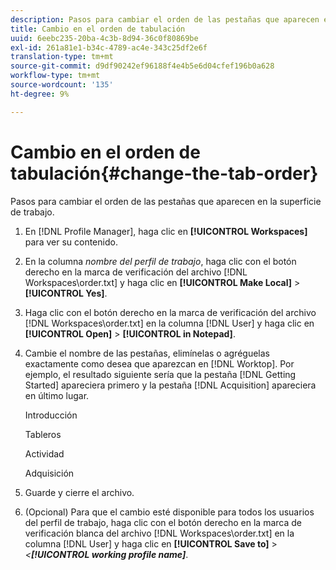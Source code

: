 ```yaml
---
description: Pasos para cambiar el orden de las pestañas que aparecen en la superficie de trabajo.
title: Cambio en el orden de tabulación
uuid: 6eebc235-20ba-4c3b-8d94-36c0f80869be
exl-id: 261a81e1-b34c-4789-ac4e-343c25df2e6f
translation-type: tm+mt
source-git-commit: d9df90242ef96188f4e4b5e6d04cfef196b0a628
workflow-type: tm+mt
source-wordcount: '135'
ht-degree: 9%

---
```


# Cambio en el orden de tabulación{#change-the-tab-order}

Pasos para cambiar el orden de las pestañas que aparecen en la superficie de trabajo.

1. En [!DNL Profile Manager], haga clic en **[!UICONTROL Workspaces]** para ver su contenido.
1. En la columna *nombre del perfil de trabajo*, haga clic con el botón derecho en la marca de verificación del archivo [!DNL Workspaces\order.txt] y haga clic en **[!UICONTROL Make Local]** > **[!UICONTROL Yes]**.
1. Haga clic con el botón derecho en la marca de verificación del archivo [!DNL Workspaces\order.txt] en la columna [!DNL User] y haga clic en **[!UICONTROL Open]** > **[!UICONTROL in Notepad]**.
1. Cambie el nombre de las pestañas, elimínelas o agréguelas exactamente como desea que aparezcan en [!DNL Worktop]. Por ejemplo, el resultado siguiente sería que la pestaña [!DNL Getting Started] apareciera primero y la pestaña [!DNL Acquisition] apareciera en último lugar.

   Introducción

   Tableros

   Actividad

   Adquisición

1. Guarde y cierre el archivo.
1. (Opcional) Para que el cambio esté disponible para todos los usuarios del perfil de trabajo, haga clic con el botón derecho en la marca de verificación blanca del archivo [!DNL Workspaces\order.txt] en la columna [!DNL User] y haga clic en **[!UICONTROL Save to]** > *&lt;**[!UICONTROL working profile name]***.
